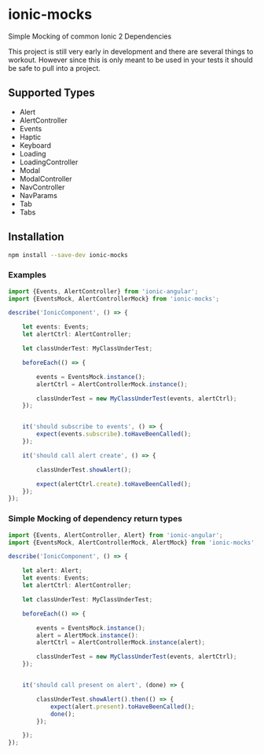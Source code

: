 # ionic-mocks
Simple Mocking of common Ionic 2 Dependencies

This project is still very early in development and there are several things to workout. However since this is only meant
to be used in your tests it should be safe to pull into a project. 

## Supported Types
- Alert
- AlertController
- Events
- Haptic
- Keyboard
- Loading
- LoadingController
- Modal
- ModalController
- NavController
- NavParams
- Tab
- Tabs

## Installation
```bash
npm install --save-dev ionic-mocks
```

### Examples

```typescript
import {Events, AlertController} from 'ionic-angular';
import {EventsMock, AlertControllerMock} from 'ionic-mocks';

describe('IonicComponent', () => {

    let events: Events;
    let alertCtrl: AlertController;

    let classUnderTest: MyClassUnderTest;

    beforeEach(() => {

        events = EventsMock.instance();
        alertCtrl = AlertControllerMock.instance();

        classUnderTest = new MyClassUnderTest(events, alertCtrl);
    });


    it('should subscribe to events', () => {
    	expect(events.subscribe).toHaveBeenCalled();
    });

    it('should call alert create', () => {

        classUnderTest.showAlert();

        expect(alertCtrl.create).toHaveBeenCalled();
    });
});
```

### Simple Mocking of dependency return types
```typescript
import {Events, AlertController, Alert} from 'ionic-angular';
import {EventsMock, AlertControllerMock, AlertMock} from 'ionic-mocks';

describe('IonicComponent', () => {

    let alert: Alert;
    let events: Events;
    let alertCtrl: AlertController;

    let classUnderTest: MyClassUnderTest;

    beforeEach(() => {

        events = EventsMock.instance();
        alert = AlertMock.instance():
        alertCtrl = AlertControllerMock.instance(alert);

        classUnderTest = new MyClassUnderTest(events, alertCtrl);
    });


    it('should call present on alert', (done) => {

        classUnderTest.showAlert().then(() => {
            expect(alert.present).toHaveBeenCalled();
            done();
        });

    });
});
```